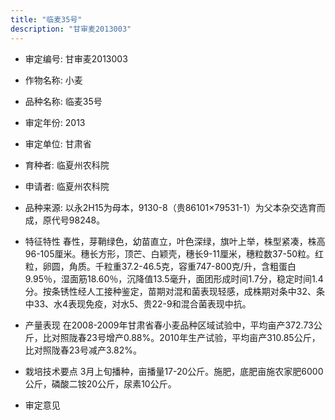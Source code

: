 ```yaml
---
title: "临麦35号"
description: "甘审麦2013003"
---
```

* 审定编号:  甘审麦2013003

*  作物名称:  小麦

*  品种名称:  临麦35号

*  审定年份:  2013

*  审定单位:  甘肃省

* 育种者:  临夏州农科院

*  申请者:  临夏州农科院

*  品种来源:  以永2H15为母本，9130-8（贵86101×79531-1）为父本杂交选育而成，原代号98248。

*  特征特性
春性，芽鞘绿色，幼苗直立，叶色深绿，旗叶上举，株型紧凑，株高96-105厘米。穗长方形，顶芒、白颖壳，穗长9-11厘米，穗粒数37-50粒。红粒，卵圆，角质。千粒重37.2-46.5克，容重747-800克/升，含粗蛋白9.95％，湿面筋18.60％，沉降值13.5毫升，面团形成时间1.7分，稳定时间1.4分。按条锈性经人工接种鉴定，苗期对混和菌表现轻感，成株期对条中32、条中33、水4表现免疫，对水5、贵22-9和混合菌表现中抗。

*  产量表现
在2008-2009年甘肃省春小麦品种区域试验中，平均亩产372.73公斤，比对照陇春23号增产0.88%。2010年生产试验，平均亩产310.85公斤，比对照陇春23号减产3.82%。

*  栽培技术要点
3月上旬播种，亩播量17-20公斤。施肥，底肥亩施农家肥6000公斤，磷酸二铵20公斤，尿素10公斤。

*  审定意见

